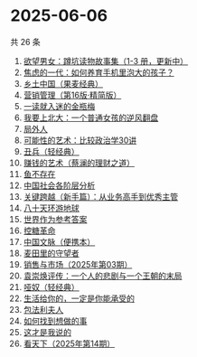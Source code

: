 # 2025-06-06

共 26 条

<!-- BEGIN WEREAD -->
<!-- 最后更新时间 2025-06-06 06:08:07 +0800 -->
1. [欲望男女：蹲坑读物故事集（1-3 册，更新中）](https://weread.qq.com/web/bookDetail/849323e0813ab9f7fg011847)
1. [焦虑的一代：如何养育手机里泡大的孩子？](https://weread.qq.com/web/bookDetail/33132870813ab9fd0g016372)
1. [乡土中国（果麦经典）](https://weread.qq.com/web/bookDetail/30d320b0813ab7120g018c2e)
1. [营销管理（第16版·精简版）](https://weread.qq.com/web/bookDetail/dd332b80813ab9b89g012936)
1. [一读就入迷的金瓶梅](https://weread.qq.com/web/bookDetail/e6332270813ab9f7fg015328)
1. [我要上北大：一个普通女孩的逆风翻盘](https://weread.qq.com/web/bookDetail/b7b32db0813ab9fe8g01041b)
1. [局外人](https://weread.qq.com/web/bookDetail/1e8327a0813ab9f50g010600)
1. [可能性的艺术：比较政治学30讲](https://weread.qq.com/web/bookDetail/9ea325a0813ab6d00g01640c)
1. [丑兵（轻经典）](https://weread.qq.com/web/bookDetail/34832c70813ab9fb3g010066)
1. [赚钱的艺术（蔡澜的理财之道）](https://weread.qq.com/web/bookDetail/1fe32b60813ab9052g011c9e)
1. [鱼不存在](https://weread.qq.com/web/bookDetail/0af32760813ab798cg01135c)
1. [中国社会各阶层分析](https://weread.qq.com/web/bookDetail/085326e0728b493c085ade1)
1. [关键跨越（新手篇）：从业务高手到优秀主管](https://weread.qq.com/web/bookDetail/08132510721e4236081430c)
1. [八十天环游地球](https://weread.qq.com/web/bookDetail/8b5326d0813ab9f46g013472)
1. [世界作为参考答案](https://weread.qq.com/web/bookDetail/4d232400813ab9fb2g010557)
1. [控糖革命](https://weread.qq.com/web/bookDetail/819321e0813ab880ag01960c)
1. [中国文脉（便携本）](https://weread.qq.com/web/bookDetail/c5d328e05b66b4c5da34834)
1. [麦田里的守望者](https://weread.qq.com/web/bookDetail/477329b071bc13ba477bc4f)
1. [销售与市场（2025年第03期）](https://weread.qq.com/web/bookDetail/d8332fd0813ab9e2ag014b6c)
1. [袁崇焕评传：一个人的悲剧与一个王朝的末局](https://weread.qq.com/web/bookDetail/59d32c40813ab9effg012bfb)
1. [哑奴（轻经典）](https://weread.qq.com/web/bookDetail/f3e323e0813ab9fb3g014371)
1. [生活给你的，一定是你能承受的](https://weread.qq.com/web/bookDetail/ef232990813ab9fadg012d10)
1. [包法利夫人](https://weread.qq.com/web/bookDetail/fac320a072709880fac67a9)
1. [如何找到想做的事](https://weread.qq.com/web/bookDetail/71a32fb0813ab8de8g019cc9)
1. [这才是我说的](https://weread.qq.com/web/bookDetail/13e32510813ab702dg013553)
1. [看天下（2025年第14期）](https://weread.qq.com/web/bookDetail/a74323a0813ab9fb0g012937)
<!-- END WEREAD -->